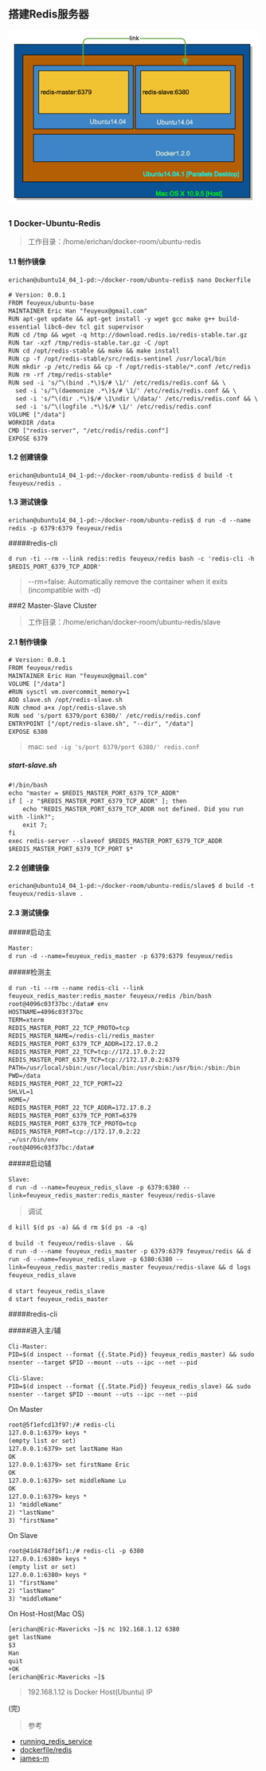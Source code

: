 搭建Redis服务器
----

![](../img/2014-08-27_redis_master_slave.png)

### 1 Docker-Ubuntu-Redis
>工作目录：/home/erichan/docker-room/ubuntu-redis

#### 1.1 制作镜像
```
erichan@ubuntu14_04_1-pd:~/docker-room/ubuntu-redis$ nano Dockerfile
```

```
# Version: 0.0.1
FROM feuyeux/ubuntu-base
MAINTAINER Eric Han "feuyeux@gmail.com"
RUN apt-get update && apt-get install -y wget gcc make g++ build-essential libc6-dev tcl git supervisor
RUN cd /tmp && wget -q http://download.redis.io/redis-stable.tar.gz
RUN tar -xzf /tmp/redis-stable.tar.gz -C /opt
RUN cd /opt/redis-stable && make && make install
RUN cp -f /opt/redis-stable/src/redis-sentinel /usr/local/bin
RUN mkdir -p /etc/redis && cp -f /opt/redis-stable/*.conf /etc/redis
RUN rm -rf /tmp/redis-stable*
RUN sed -i 's/^\(bind .*\)$/# \1/' /etc/redis/redis.conf && \
  sed -i 's/^\(daemonize .*\)$/# \1/' /etc/redis/redis.conf && \
  sed -i 's/^\(dir .*\)$/# \1\ndir \/data/' /etc/redis/redis.conf && \
  sed -i 's/^\(logfile .*\)$/# \1/' /etc/redis/redis.conf
VOLUME ["/data"]
WORKDIR /data
CMD ["redis-server", "/etc/redis/redis.conf"]
EXPOSE 6379
```

#### 1.2 创建镜像
```
erichan@ubuntu14_04_1-pd:~/docker-room/ubuntu-redis$ d build -t feuyeux/redis .
```

#### 1.3 测试镜像
```
erichan@ubuntu14_04_1-pd:~/docker-room/ubuntu-redis$ d run -d --name redis -p 6379:6379 feuyeux/redis
```

#####redis-cli
```
d run -ti --rm --link redis:redis feuyeux/redis bash -c 'redis-cli -h $REDIS_PORT_6379_TCP_ADDR'
```
>--rm=false: Automatically remove the container when it exits (incompatible with -d)

###2 Master-Slave Cluster
>工作目录：/home/erichan/docker-room/ubuntu-redis/slave

#### 2.1 制作镜像

```
# Version: 0.0.1
FROM feuyeux/redis
MAINTAINER Eric Han "feuyeux@gmail.com"
VOLUME ["/data"]
#RUN sysctl vm.overcommit_memory=1
ADD slave.sh /opt/redis-slave.sh
RUN chmod a+x /opt/redis-slave.sh
RUN sed 's/port 6379/port 6380/' /etc/redis/redis.conf
ENTRYPOINT ["/opt/redis-slave.sh", "--dir", "/data"]
EXPOSE 6380
```
>mac: ```sed -ig 's/port 6379/port 6380/' redis.conf```

##### start-slave.sh

```
#!/bin/bash
echo "master = $REDIS_MASTER_PORT_6379_TCP_ADDR"
if [ -z "$REDIS_MASTER_PORT_6379_TCP_ADDR" ]; then
    echo "REDIS_MASTER_PORT_6379_TCP_ADDR not defined. Did you run with -link?";
    exit 7;
fi
exec redis-server --slaveof $REDIS_MASTER_PORT_6379_TCP_ADDR $REDIS_MASTER_PORT_6379_TCP_PORT $*
```

#### 2.2 创建镜像

```
erichan@ubuntu14_04_1-pd:~/docker-room/ubuntu-redis/slave$ d build -t feuyeux/redis-slave .
```

#### 2.3 测试镜像

#####启动主

```
Master:
d run -d --name=feuyeux_redis_master -p 6379:6379 feuyeux/redis
```

#####检测主
```
d run -ti --rm --name redis-cli --link feuyeux_redis_master:redis_master feuyeux/redis /bin/bash
root@4096c03f37bc:/data# env
HOSTNAME=4096c03f37bc
TERM=xterm
REDIS_MASTER_PORT_22_TCP_PROTO=tcp
REDIS_MASTER_NAME=/redis-cli/redis_master
REDIS_MASTER_PORT_6379_TCP_ADDR=172.17.0.2
REDIS_MASTER_PORT_22_TCP=tcp://172.17.0.2:22
REDIS_MASTER_PORT_6379_TCP=tcp://172.17.0.2:6379
PATH=/usr/local/sbin:/usr/local/bin:/usr/sbin:/usr/bin:/sbin:/bin
PWD=/data
REDIS_MASTER_PORT_22_TCP_PORT=22
SHLVL=1
HOME=/
REDIS_MASTER_PORT_22_TCP_ADDR=172.17.0.2
REDIS_MASTER_PORT_6379_TCP_PORT=6379
REDIS_MASTER_PORT_6379_TCP_PROTO=tcp
REDIS_MASTER_PORT=tcp://172.17.0.2:22
_=/usr/bin/env
root@4096c03f37bc:/data# 
```

#####启动辅
```
Slave:
d run -d --name=feuyeux_redis_slave -p 6379:6380 --link=feuyeux_redis_master:redis_master feuyeux/redis-slave
```

>调试

```
d kill $(d ps -a) && d rm $(d ps -a -q)

d build -t feuyeux/redis-slave . && 
d run -d --name feuyeux_redis_master -p 6379:6379 feuyeux/redis && d run -d --name=feuyeux_redis_slave -p 6380:6380 --link=feuyeux_redis_master:redis_master feuyeux/redis-slave && d logs feuyeux_redis_slave

d start feuyeux_redis_slave
d start feuyeux_redis_master
```

#####redis-cli

#####进入主/辅
```
Cli-Master:
PID=$(d inspect --format {{.State.Pid}} feuyeux_redis_master) && sudo nsenter --target $PID --mount --uts --ipc --net --pid

Cli-Slave:
PID=$(d inspect --format {{.State.Pid}} feuyeux_redis_slave) && sudo nsenter --target $PID --mount --uts --ipc --net --pid
```

On Master

```
root@5f1efcd13f97:/# redis-cli
127.0.0.1:6379> keys *
(empty list or set)
127.0.0.1:6379> set lastName Han
OK
127.0.0.1:6379> set firstName Eric
OK
127.0.0.1:6379> set middleName Lu
OK
127.0.0.1:6379> keys *
1) "middleName"
2) "lastName"
3) "firstName"
```
On Slave

```
root@41d478df16f1:/# redis-cli -p 6380
127.0.0.1:6380> keys *
(empty list or set)
127.0.0.1:6380> keys *
1) "firstName"
2) "lastName"
3) "middleName"
```

On Host-Host(Mac OS)

```
[erichan@Eric-Mavericks ~]$ nc 192.168.1.12 6380
get lastName
$3
Han
quit
+OK
[erichan@Eric-Mavericks ~]$ 
```
>192.168.1.12 is Docker Host(Ubuntu) IP

(完)

>参考

- [running_redis_service](https://docs.docker.com/examples/running_redis_service)
- [dockerfile/redis](https://github.com/dockerfile/redis)
- [james-m](https://gist.github.com/james-m/8700237)
